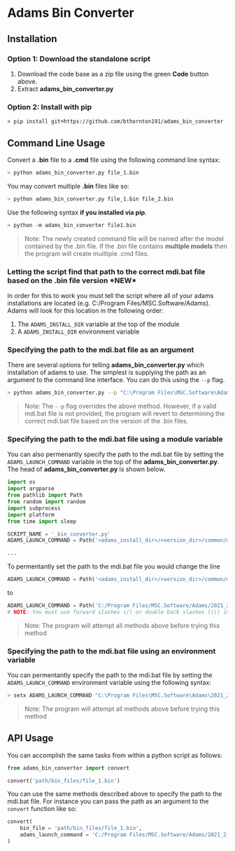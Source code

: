 # Adams Bin Converter

## Installation

### Option 1: Download the standalone script
1. Download the code base as a zip file using the green **Code** button above.
3. Extract **adams_bin_converter.py**


### Option 2: Install with pip
```
> pip install git+https://github.com/bthornton191/adams_bin_converter
```

## Command Line Usage
Convert a **.bin** file to a **.cmd** file using the following command line syntax:
```bash
> python adams_bin_converter.py file_1.bin
```
You may convert multiple **.bin** files like so:
```bash
> python adams_bin_converter.py file_1.bin file_2.bin
```
Use the following syntax **if you installed via pip**.
```bash
> python -m adams_bin_converter file1.bin
```
> Note: The newly created command file will be named after the model contained by the .bin file. 
> If the .bin file contains **multiple models** then the program will create muiltiple .cmd files.

### Letting the script find that path to the correct mdi.bat file based on the .bin file version \***NEW**\*
In order for this to work you must tell the script where all of your adams installations are 
located (e.g. C:/Program Files/MSC.Software/Adams). Adams will look for this location in the 
following order:
1. The `ADAMS_INSTALL_DIR` variable at the top of the module
2. A `ADAMS_INSTALL_DIR` environment variable

### Specifying the path to the mdi.bat file as an argument
There are several options for telling **adams_bin_converter.py** which installation of adams to use. 
The simplest is supplying the path as an argument to the command line interface. You can do this 
using the `--p` flag.
```bash
> python adams_bin_converter.py --p "C:\Program Files\MSC.Software\Adams\2021_2_2_826892\common\mdi.bat" file_1.bin
```
> Note: The `--p` flag overrides the above method. However, if a valid mdi.bat file is not provided, 
> the program will revert to determining the correct mdi.bat file based on the version of the .bin
> files.

### Specifying the path to the mdi.bat file using a module variable

You can also permenantly specify the path to the mdi.bat file by setting the `ADAMS_LAUNCH_COMMAND` 
variable in the top of the **adams_bin_converter.py**. The head of **adams_bin_converter.py** is shown below.
```python
import os
import argparse
from pathlib import Path
from random import random
import subprocess
import platform
from time import sleep

SCRIPT_NAME = '_bin_converter.py'
ADAMS_LAUNCH_COMMAND = Path('<adams_install_dir>/<version_dir>/common/mdi.bat')

...
```
To permentantly set the path to the mdi.bat file you would change the line
```python
ADAMS_LAUNCH_COMMAND = Path('<adams_install_dir>/<version_dir>/common/mdi.bat')
```
to
```python
ADAMS_LAUNCH_COMMAND = Path('C:/Program Files/MSC.Software/Adams/2021_2_2_826892/common/mdi.bat')
# NOTE: You must use forward slashes (/) or double back slashes (\\) in the file path above.
```
> Note: The program will attempt all methods above before trying this method

### Specifying the path to the mdi.bat file using an environment variable
You can permentantly specify the path to the mdi.bat file by setting the `ADAMS_LAUNCH_COMMAND` 
environment variable using the following syntax:
```bash
> setx ADAMS_LAUNCH_COMMAND "C:\Program Files\MSC.Software\Adams\2021_2_2_826892\common\mdi.bat"
```
> Note: The program will attempt all methods above before trying this method

## API Usage
You can accomplish the same tasks from within a python script as follows:
```python
from adams_bin_converter import convert

convert('path/bin_files/file_1.bin')
```
You can use the same methods described above to specify the path to the mdi.bat file. For instance
you can pass the path as an argument to the `convert` function like so:
```python
convert(
    bin_file = 'path/bin_files/file_1.bin',
    adams_launch_command = 'C:/Program Files/MSC.Software/Adams/2021_2_2_826892/common/mdi.bat'
)
```
